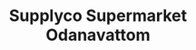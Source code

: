 ---
title: "Supplyco Supermarket Odanavattom"
url: /odanavattom/supplyco-supermarket-odanavattom/
shop: Supermarkt
---